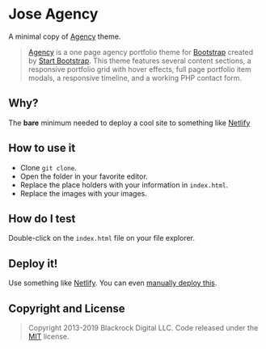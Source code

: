# Jose Agency

A minimal copy of [Agency](https://startbootstrap.com/template-overviews/agency/) theme.

>[Agency](https://startbootstrap.com/template-overviews/agency/) is a one page agency portfolio theme for [Bootstrap](http://getbootstrap.com/) created by [Start Bootstrap](http://startbootstrap.com/). This theme features several content sections, a responsive portfolio grid with hover effects, full page portfolio item modals, a responsive timeline, and a working PHP contact form.

## Why?

The **bare** minimum needed to deploy a cool site to something like [Netlify](https://www.netlify.com/)

## How to use it

- Clone `git clone`.
- Open the folder in your favorite editor.
- Replace the place holders with your information in `index.html`.
- Replace the images with your images.

## How do I test

Double-click on the `index.html` file on your file explorer.

## Deploy it!

Use something like [Netlify](https://www.netlify.com/). You can even [manually deploy this](https://www.netlify.com/docs/manual-deploys/).

## Copyright and License

> Copyright 2013-2019 Blackrock Digital LLC. Code released under the [MIT](https://github.com/BlackrockDigital/startbootstrap-agency/blob/gh-pages/LICENSE) license.
